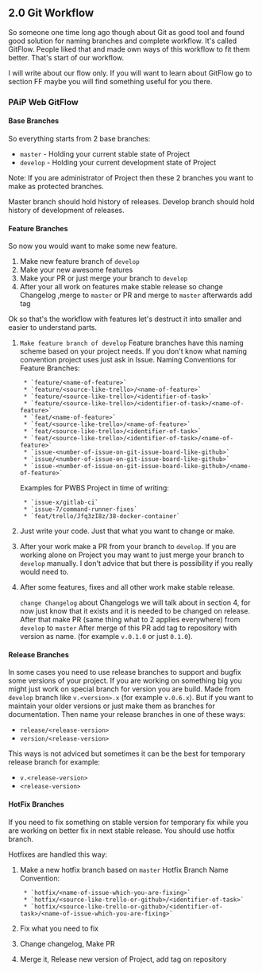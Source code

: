 ## 2.0 Git Workflow

So someone one time long ago though about Git as good tool and found good solution for naming branches and complete workflow. It's called GitFlow. People liked that and made own ways of this workflow to fit them better. That's start of our workflow.

I will write about our flow only. If you will want to learn about GitFlow go to section FF maybe you will find something useful for you there.

### PAiP Web GitFlow

#### Base Branches

So everything starts from 2 base branches:
- `master` - Holding your current stable state of Project
- `develop` - Holding your current development state of Project

Note:
    If you are administrator of Project then these 2 branches you want to make as protected branches.

Master branch should hold history of releases.
Develop branch should hold history of development of releases.

#### Feature Branches

So now you would want to make some new feature.

1. Make new feature branch of `develop`
2. Make your new awesome features
3. Make your PR or just merge your branch to `develop`
4. After your all work on features make stable release so change Changelog ,merge to `master` or PR and merge to `master` afterwards add tag

Ok so that's the workflow with features let's destruct it into smaller and easier to understand parts.
1. `Make feature branch of develop`
    Feature branches have this naming scheme based on your project needs. If you don't know what naming convention project uses just ask in Issue.
    Naming Conventions for Feature Branches:

        * `feature/<name-of-feature>`
        * `feature/<source-like-trello>/<name-of-feature>`
        * `feature/<source-like-trello>/<identifier-of-task>`
        * `feature/<source-like-trello>/<identifier-of-task>/<name-of-feature>`
        * `feat/<name-of-feature>`
        * `feat/<source-like-trello>/<name-of-feature>`
        * `feat/<source-like-trello>/<identifier-of-task>`
        * `feat/<source-like-trello>/<identifier-of-task>/<name-of-feature>`
        * `issue-<number-of-issue-on-git-issue-board-like-github>`
        * `issue/<number-of-issue-on-git-issue-board-like-github>`
        * `issue-<number-of-issue-on-git-issue-board-like-github>/<name-of-feature>`

    Examples for PWBS Project in time of writing:

        * `issue-x/gitlab-ci`
        * `issue-7/command-runner-fixes`
        * `feat/trello/Jfq3zI8z/38-docker-container`

2. Just write your code. Just that what you want to change or make.
3. After your work make a PR from your branch to `develop`. If you are working alone on Project you may want to just merge your branch to `develop` manually. I don't advice that but there is possibility if you really would need to.
4. After some features, fixes and all other work make stable release.

    `change Changelog` about Changelogs we will talk about in section 4, for now just know that it exists and it is needed to be changed on release.
    After that make PR (same thing what to 2 applies everywhere) from `develop` to `master`
    After merge of this PR add tag to repository with version as name. (for example `v.0.1.0` or just `0.1.0`).

#### Release Branches

In some cases you need to use release branches to support and bugfix some versions of your project.
If you are working on something big you might just work on special branch for version you are build. Made from `develop` branch like `v.<version>.x` (for example `v.0.6.x`). 
But if you want to maintain your older versions or just make them as branches for documentation.
Then name your release branches in one of these ways:

* `release/<release-version>`
* `version/<release-version>`

This ways is not adviced but sometimes it can be the best for temporary release branch for example:

* `v.<release-version>` 
* `<release-version>`

#### HotFix Branches

If you need to fix something on stable version for temporary fix while you are working on better fix in next stable release. You should use hotfix branch.

Hotfixes are handled this way:
1. Make a new hotfix branch based on `master`
    Hotfix Branch Name Convention:

        * `hotfix/<name-of-issue-which-you-are-fixing>`
        * `hotfix/<source-like-trello-or-github>/<identifier-of-task>`
        * `hotfix/<source-like-trello-or-github>/<identifier-of-task>/<name-of-issue-which-you-are-fixing>`
2. Fix what you need to fix
3. Change changelog, Make PR
4. Merge it, Release new version of Project, add tag on repository
